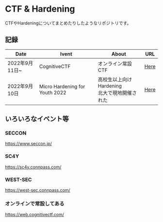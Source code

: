 # CTF & Hardening

CTFやHardeningについてまとめたりしたようなリポジトリです。

## 記録

|Date|Ivent|About|URL|
|---|---|---|---|
|2022年9月11日~|CognitiveCTF|オンライン常設CTF|<a href="https://github.com/ayato-shitomi/ctf/tree/main/CognitiveCTF">Here</a>|
|2022年9月10日|Micro Hardening for Youth 2022|高校生以上向けHardening<br>北大で現地開催された|<a href="https://github.com/ayato-shitomi/ctf/tree/main/Micro%20Hardening_for_Youth_2022">Here</a>|

## いろいろなイベント等

### SECCON
https://www.seccon.jp/

### SC4Y
https://sc4y.connpass.com/

### WEST-SEC
https://west-sec.connpass.com/

### オンラインで常設してある
https://web.cognitivectf.com/
